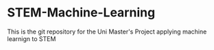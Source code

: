 # STEM-Machine-Learning
This is the git repository for the Uni Master's Project applying machine learnign to STEM
